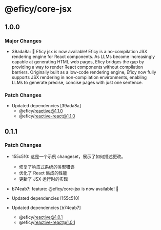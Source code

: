 # @eficy/core-jsx

## 1.0.0

### Major Changes

- 39ada8a: 🎉 Eficy jsx is now available! Eficy is a no-compilation JSX rendering engine for React components. As LLMs become increasingly capable at generating HTML web pages, Eficy bridges the gap by providing a way to render React components without compilation barriers. Originally built as a low-code rendering engine, Eficy now fully supports JSX rendering in non-compilation environments, enabling LLMs to generate precise, concise pages with just one sentence.

### Patch Changes

- Updated dependencies [39ada8a]
  - @eficy/reactive@1.1.0
  - @eficy/reactive-react@1.1.0

## 0.1.1

### Patch Changes

- 155c510: 这是一个示例 changeset，展示了如何描述更改。

  - 修复了响应式系统的类型错误
  - 优化了 React 集成的性能
  - 更新了 JSX 运行时的实现

- b74eab7: feature: @eficy/core-jsx is now available! 🎉
- Updated dependencies [155c510]
- Updated dependencies [b74eab7]
  - @eficy/reactive@1.0.1
  - @eficy/reactive-react@1.0.1

